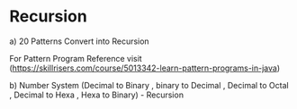 # Recursion

a) 20 Patterns Convert into Recursion


For Pattern Program Reference visit (https://skillrisers.com/course/5013342-learn-pattern-programs-in-java)


b) Number System (Decimal to Binary , binary to Decimal , Decimal to Octal , Decimal to Hexa , Hexa to Binary) - Recursion
